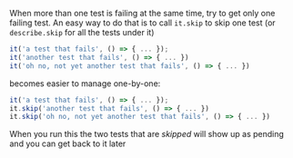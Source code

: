 When more than one test is failing at the same time, try to get only one failing test.
An easy way to do that is to call `it.skip` to skip one test (or `describe.skip` for all the tests under it)



```javascript
it('a test that fails', () => { ... });
it('another test that fails', () => { ... })
it('oh no, not yet another test that fails', () => { ... })
```



becomes easier to manage one-by-one:



```javascript
it('a test that fails', () => { ... });
it.skip('another test that fails', () => { ... })
it.skip('oh no, not yet another test that fails', () => { ... })
```



When you run this the two tests that are _skipped_ will show up as pending and you can get back to it later